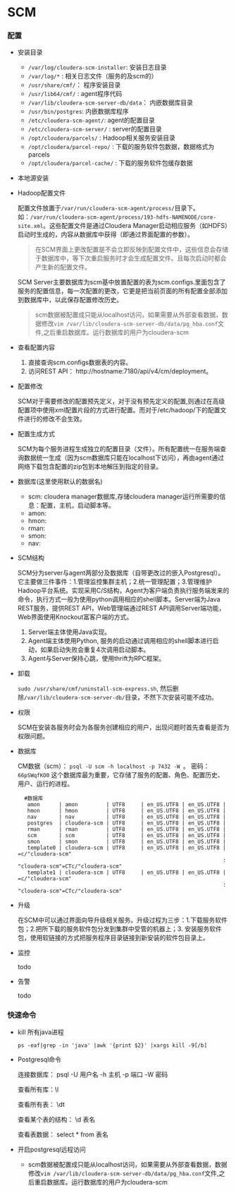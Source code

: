 # SCM #

### 配置 ###

- 安装目录
    - `/var/log/cloudera-scm-installer`: 安装日志目录
    - `/var/log/*` : 相关日志文件（服务的及scm的）
    - `/usr/share/cmf/`： 程序安装目录
    - `/usr/lib64/cmf/` : agent程序代码
    - `/var/lib/cloudera-scm-server-db/data`： 内嵌数据库目录
    - `/usr/bin/postgres`: 内嵌数据库程序
    - `/etc/cloudera-scm-agent/`: agent的配置目录
    - `/etc/cloudera-scm-server/` : server的配置目录
    - `/opt/cloudera/parcels/` : Hadoop相关服务安装目录
    - `/opt/cloudera/parcel-repo/` : 下载的服务软件包数据，数据格式为parcels
    - `/opt/cloudera/parcel-cache/` : 下载的服务软件包缓存数据

- 本地源安装
    
    

- Hadoop配置文件
    
    配置文件放置于`/var/run/cloudera-scm-agent/process/`目录下。如：`/var/run/cloudera-scm-agent/process/193-hdfs-NAMENODE/core-site.xml`。这些配置文件是通过Cloudera Manager启动相应服务（如HDFS）启动时生成的，内容从数据库中获得（即通过界面配置的参数）。
    
    > 在SCM界面上更改配置是不会立即反映到配置文件中，这些信息会存储于数据库中，等下次重启服务时才会生成配置文件。且每次启动时都会产生新的配置文件。

    SCM Server主要数据库为scm基中放置配置的表为scm.configs.里面包含了服务的配置信息，每一次配置的更改，它更是把当前页面的所有配置全部添加到数据库中，以此保存配置修改历史。

    > scm数据被配置成只能从localhost访问，如果需要从外部查看数据，数据修改`vim /var/lib/cloudera-scm-server-db/data/pg_hba.conf`文件,之后重启数据库。运行数据库的用户为cloudera-scm

- 查看配置内容
    1. 直接查询scm.configs数据表的内容。
    2. 访问REST API： http://hostname:7180/api/v4/cm/deployment。

- 配置修改

    SCM对于需要修改的配置预先定义，对于没有预先定义的配置,则通过在高级配置项中使用xml配置片段的方式进行配置。而对于/etc/hadoop/下的配置文件进行的修改不会生效。

- 配置生成方式
    
    SCM为每个服务进程生成独立的配置目录（文件）。所有配置统一在服务端查询数据统一生成（因为scm数据库只能在localhost下访问），再由agent通过网络下载包含配置的zip包到本地解压到指定的目录。

- 数据库(这里使用默认的数据名)
    - scm: cloudera manager数据库,存储cloudera manager运行所需要的信息：配置，主机，启动脚本等。
    - amon:
    - hmon:
    - rman:
    - smon:
    - nav:

- SCM结构

    SCM分为server与agent两部分及数据库（自带更改过的嵌入Postgresql）。它主要做三件事件：1.管理监控集群主机；2.统一管理配置；3.管理维护Hadoop平台系统。实现采用C/S结构，Agent为客户端负责执行服务端发来的命令，执行方式一般为使用python调用相应的shell脚本。Server端为Java REST服务，提供REST API，Web管理端通过REST API调用Server端功能，Web界面使用Knockout富客户端的方式。
    1. Server端主体使用Java实现。    
    2. Agent端主体使用Python, 服务的启动通过调用相应的shell脚本进行启动，如果启动失败会重复4次调用启动脚本。
    3. Agent与Server保持心跳，使用thrift为RPC框架。


- 卸载

    `sudo /usr/share/cmf/uninstall-scm-express.sh`, 然后删除`/var/lib/cloudera-scm-server-db/`目录，不然下次安装可能不成功。

- 权限

    SCM在安装各服务时会为各服务创建相应的用户，出现问题时首先查看是否为权限问题。

- 数据库

    CM数据（scm）： `psql -U scm -h localhost -p 7432 -W `。 密码： `66pSWqfKO0` 这个数据库最为重要，它存储了服务的配置、角色、配置历史、用户、运行的进程。

        #数据库
         amon      | amon         | UTF8     | en_US.UTF8 | en_US.UTF8 | 
         hmon      | hmon         | UTF8     | en_US.UTF8 | en_US.UTF8 | 
         nav       | nav          | UTF8     | en_US.UTF8 | en_US.UTF8 | 
         postgres  | cloudera-scm | UTF8     | en_US.UTF8 | en_US.UTF8 | 
         rman      | rman         | UTF8     | en_US.UTF8 | en_US.UTF8 | 
         scm       | scm          | UTF8     | en_US.UTF8 | en_US.UTF8 | 
         smon      | smon         | UTF8     | en_US.UTF8 | en_US.UTF8 | 
         template0 | cloudera-scm | UTF8     | en_US.UTF8 | en_US.UTF8 | =c/"cloudera-scm"
                                                                       : "cloudera-scm"=CTc/"cloudera-scm"
         template1 | cloudera-scm | UTF8     | en_US.UTF8 | en_US.UTF8 | =c/"cloudera-scm"
                                                                       : "cloudera-scm"=CTc/"cloudera-scm"

- 升级

    在SCM中可以通过界面向导升级相关服务。升级过程为三步：1.下载服务软件包；2.把所下载的服务软件包分发到集群中受管的机器上；3. 安装服务软件包，使用软链接的方式把服务程序目录链接到新安装的软件包目录上。

- 监控

    todo

- 告警

    todo
    
### 快速命令 ###

- kill 所有java进程
    
    `ps -eaf|grep -in 'java' |awk '{print $2}' |xargs kill -9[/b]`

- Postgresql命令

    连接数据库： psql -U 用户名 -h 主机 -p 端口 -W 密码

    查看所有库：\l

    查看所有表： \dt

    查看某个表的结构： \d 表名

    查看表数据： select * from 表名


- 开启postgresql远程访问

    - scm数据被配置成只能从localhost访问，如果需要从外部查看数据，数据修改`vim /var/lib/cloudera-scm-server-db/data/pg_hba.conf`文件,之后重启数据库。运行数据库的用户为cloudera-scm
